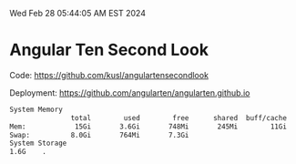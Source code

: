 Wed Feb 28 05:44:05 AM EST 2024

# Angular Ten Second Look

Code: https://github.com/kusl/angulartensecondlook

Deployment: https://github.com/angularten/angularten.github.io

```bash
System Memory
               total        used        free      shared  buff/cache   available
Mem:            15Gi       3.6Gi       748Mi       245Mi        11Gi        11Gi
Swap:          8.0Gi       764Mi       7.3Gi
System Storage
1.6G	.
```
